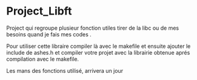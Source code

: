 # Project_Libft

Project qui regroupe plusieur fonction utiles tirer de la libc ou de mes besoins quand je fais mes codes .

Pour utiliser cette libraire compiler là avec le makefile et ensuite ajouter le include de ashes.h
et compiler votre projet avec la librairie obtenue aprés compilation avec le makefile.

Les mans des fonctions utilisé, arrivera un jour
